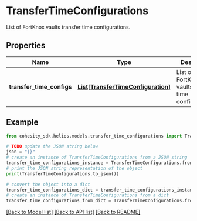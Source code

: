# TransferTimeConfigurations

List of FortKnox vaults transfer time configurations.

## Properties

Name | Type | Description | Notes
------------ | ------------- | ------------- | -------------
**transfer_time_configs** | [**List[TransferTimeConfiguration]**](TransferTimeConfiguration.md) | List of FortKnox vaults transfer time configurations. | [optional] 

## Example

```python
from cohesity_sdk.helios.models.transfer_time_configurations import TransferTimeConfigurations

# TODO update the JSON string below
json = "{}"
# create an instance of TransferTimeConfigurations from a JSON string
transfer_time_configurations_instance = TransferTimeConfigurations.from_json(json)
# print the JSON string representation of the object
print(TransferTimeConfigurations.to_json())

# convert the object into a dict
transfer_time_configurations_dict = transfer_time_configurations_instance.to_dict()
# create an instance of TransferTimeConfigurations from a dict
transfer_time_configurations_from_dict = TransferTimeConfigurations.from_dict(transfer_time_configurations_dict)
```
[[Back to Model list]](../README.md#documentation-for-models) [[Back to API list]](../README.md#documentation-for-api-endpoints) [[Back to README]](../README.md)


